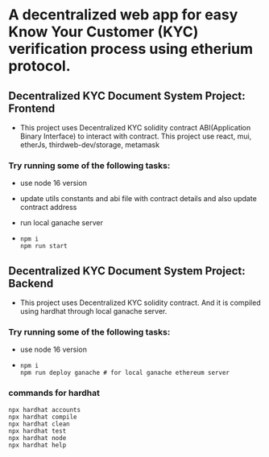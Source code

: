 # A decentralized web app for easy Know Your Customer (KYC) verification process using etherium protocol.

## Decentralized KYC Document System Project: Frontend

- This project uses Decentralized KYC solidity contract ABI(Application Binary Interface) to interact with contract. This project use react, mui, etherJs, thirdweb-dev/storage, metamask

### Try running some of the following tasks:

- use node 16 version

- update utils constants and abi file with contract details and also update contract address

- run local ganache server

- ```shell
  npm i
  npm run start
  ```

## Decentralized KYC Document System Project: Backend

- This project uses Decentralized KYC solidity contract. And it is compiled using hardhat through local ganache server.

### Try running some of the following tasks:

- use node 16 version

- ```shell
  npm i
  npm run deploy ganache # for local ganache ethereum server
  ```

### commands for hardhat

```shell
npx hardhat accounts
npx hardhat compile
npx hardhat clean
npx hardhat test
npx hardhat node
npx hardhat help
```
